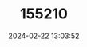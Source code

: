 ---
title: "155210"
category: "Gobiesox multitentaculus"
draft: false
date: 2024-02-22 13:03:52
languages:
  Spanish; Castilian: ["Fondero"]
---